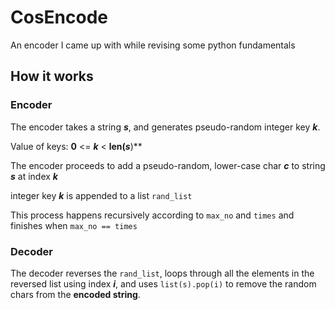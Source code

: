 # CosEncode

An encoder I came up with while revising some python fundamentals

## How it works

### Encoder
The encoder takes a string ***s***, and generates pseudo-random integer key ***k***. 

Value of keys: **0** <= ***k*** < **len(***s*****)**

The encoder proceeds to add a pseudo-random, lower-case char ***c*** to string ***s*** at index ***k***

integer key ***k*** is appended to a list `rand_list`

This process happens recursively according to `max_no` and `times` and finishes when `max_no == times`

### Decoder
The decoder reverses the `rand_list`, loops through all the elements in the reversed list using index ***i***, and uses `list(s).pop(i)` to remove the random chars from the **encoded string**.
